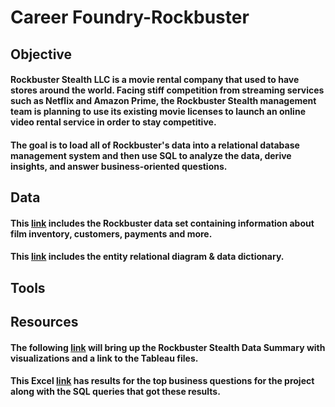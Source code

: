 # Career Foundry-Rockbuster
## Objective
#### Rockbuster Stealth LLC is a movie rental company that used to have stores around the world. Facing stiff competition from streaming services such as Netflix and Amazon Prime, the Rockbuster Stealth management team is planning to use its existing movie licenses to launch an online video rental service in order to stay competitive.
#### The goal is to load all of Rockbuster's data into a relational database management system and then use SQL to analyze the data, derive insights, and answer business-oriented questions.
## Data
#### This [link](http://www.postgresqltutorial.com/wp-content/uploads/2019/05/dvdrental.zip) includes the Rockbuster data set containing information about film inventory, customers, payments and more.
#### This [link](https://coach-courses-us.s3.amazonaws.com/exercises/1054/54058/8aa215d57efde2bf18d254edbcd5c469/Rockbuster-Stealth-Data-Dictionary---Ty-Rasmussen.pdf) includes the entity relational diagram & data dictionary.
## Tools
####
## Resources
#### The following [link](https://coach-courses-us.s3.amazonaws.com/exercises/1054/54058/4c7efd4c458df9ee5c5a4f65884277ee/Rockbuster-Data---Ty-Rasmussen.pdf) will bring up the Rockbuster Stealth Data Summary with visualizations and a link to the Tableau files.
#### This Excel [link](https://coach-courses-us.s3.amazonaws.com/exercises/1054/54058/a2a166d599830cb5cada2dd29597e1d7/Rockbuster-Data---Ty-Rasmussen.xlsx) has results for the top business questions for the project along with the SQL queries that got these results.
